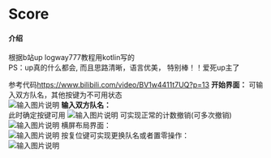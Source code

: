 # Score

#### 介绍
根据b站up logway777教程用kotlin写的  
PS：up真的什么都会, 而且思路清晰，语言优美， 特别棒！！爱死up主了

参考代码<https://www.bilibili.com/video/BV1w4411t7UQ?p=13>
**开始界面：**
可输入双方队名，其他按键为不可用状态  
![输入图片说明](https://images.gitee.com/uploads/images/2020/0626/210306_232c210a_7548047.png "屏幕截图.png")
**输入双方队名：**  
此时确定按键可用
![输入图片说明](https://images.gitee.com/uploads/images/2020/0626/210340_ed9a0506_7548047.png "屏幕截图.png")
可实现正常的计数撤销(可多次撤销)  
![输入图片说明](https://images.gitee.com/uploads/images/2020/0626/210356_55036bc6_7548047.png "屏幕截图.png")
横屏布局界面：  
![输入图片说明](https://images.gitee.com/uploads/images/2020/0626/210412_fa7145d1_7548047.png "屏幕截图.png")
按复位键可实现更换队名或者置零操作：  
![输入图片说明](https://images.gitee.com/uploads/images/2020/0626/210424_fdf36d70_7548047.png "屏幕截图.png")